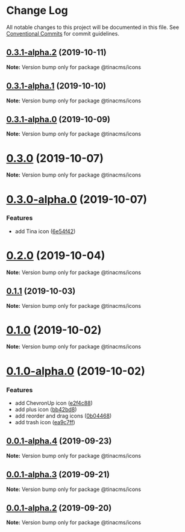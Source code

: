 # Change Log

All notable changes to this project will be documented in this file.
See [Conventional Commits](https://conventionalcommits.org) for commit guidelines.

## [0.3.1-alpha.2](https://github.com/tinacms/tinacms/compare/@tinacms/icons@0.3.1-alpha.1...@tinacms/icons@0.3.1-alpha.2) (2019-10-11)

**Note:** Version bump only for package @tinacms/icons





## [0.3.1-alpha.1](https://github.com/tinacms/tinacms/compare/@tinacms/icons@0.1.1...@tinacms/icons@0.3.1-alpha.1) (2019-10-10)

**Note:** Version bump only for package @tinacms/icons





## [0.3.1-alpha.0](https://github.com/tinacms/tinacms/compare/@tinacms/icons@0.1.1...@tinacms/icons@0.3.1-alpha.0) (2019-10-09)

**Note:** Version bump only for package @tinacms/icons





# [0.3.0](https://github.com/tinacms/tinacms/compare/@tinacms/icons@0.3.0-alpha.0...@tinacms/icons@0.3.0) (2019-10-07)

**Note:** Version bump only for package @tinacms/icons





# [0.3.0-alpha.0](https://github.com/tinacms/tinacms/compare/@tinacms/icons@0.1.1...@tinacms/icons@0.3.0-alpha.0) (2019-10-07)


### Features

* add Tina icon ([6e54f42](https://github.com/tinacms/tinacms/commit/6e54f42))





# [0.2.0](https://github.com/tinacms/tinacms/compare/@tinacms/icons@0.2.0-alpha.0...@tinacms/icons@0.2.0) (2019-10-04)

**Note:** Version bump only for package @tinacms/icons





## [0.1.1](https://github.com/tinacms/tinacms/compare/@tinacms/icons@0.1.0...@tinacms/icons@0.1.1) (2019-10-03)

**Note:** Version bump only for package @tinacms/icons





# [0.1.0](https://github.com/tinacms/tinacms/compare/@tinacms/icons@0.1.0-alpha.0...@tinacms/icons@0.1.0) (2019-10-02)

**Note:** Version bump only for package @tinacms/icons





# [0.1.0-alpha.0](https://github.com/tinacms/tinacms/compare/@tinacms/icons@0.0.1-alpha.4...@tinacms/icons@0.1.0-alpha.0) (2019-10-02)


### Features

* add ChevronUp icon ([e2f4c88](https://github.com/tinacms/tinacms/commit/e2f4c88))
* add plus icon ([bb42bd8](https://github.com/tinacms/tinacms/commit/bb42bd8))
* add reorder and drag icons ([0b04468](https://github.com/tinacms/tinacms/commit/0b04468))
* add trash icon ([ea9c7ff](https://github.com/tinacms/tinacms/commit/ea9c7ff))





## [0.0.1-alpha.4](https://github.com/tinacms/tinacms/compare/@tinacms/icons@0.0.1-alpha.3...@tinacms/icons@0.0.1-alpha.4) (2019-09-23)

**Note:** Version bump only for package @tinacms/icons





## [0.0.1-alpha.3](https://github.com/tinacms/tinacms/compare/@tinacms/icons@0.0.1-alpha.1...@tinacms/icons@0.0.1-alpha.3) (2019-09-21)

**Note:** Version bump only for package @tinacms/icons





## [0.0.1-alpha.2](https://github.com/tinacms/tinacms/compare/@tinacms/icons@0.0.1-alpha.1...@tinacms/icons@0.0.1-alpha.2) (2019-09-20)

**Note:** Version bump only for package @tinacms/icons
